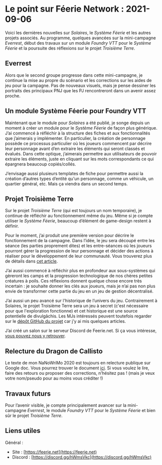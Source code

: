 # Le point sur Féerie Network : 2021-09-06

Voici les dernières nouvelles sur *Solaires*, le *Système Féerie* et les autres projets associés. Au programme, quelques avancées sur la mini-campagne *Everrest*, début des travaux sur un module *Foundry VTT* pour le *Système Féerie* et la poursuite des réflexions sur le projet *Troisième Terre*.

## Everrest

Alors que le second groupe progresse dans cette mini-campagne, je continue la mise au propre du scénario et les corrections sur les aides de jeu pour la campagne. Pas de nouveaux visuels, mais je pense dessiner les portraits des principaux PNJ que les PJ rencontreront dans un avenir assez proche.

## Un module Système Féerie pour Foundry VTT

Maintenant que le module pour *Solaires* a été publié, je songe depuis un moment à créer un module pour le *Système Féerie* de façon plus générique. J’ai commencé à réfléchir à la structure des fiches et aux fonctionnalités que j’aimerais y implémenter. En particulier, la création de personnage possède ce processus particulier où les joueurs commencent par décrire leur personnage avant d’en extraire les éléments qui seront classés et évalués. Dans cette optique, j’aimerais permettre aux utilisateurs de pouvoir extraire les éléments, juste en cliquant sur les mots correspondants ce qui épargnera beaucoup copiés/collés.

J’envisage aussi plusieurs templates de fiche pour permettre aussi la création d’autres types d’entité qu'un personnage, comme un véhicule, un quartier général, etc. Mais ça viendra dans un second temps.

## Projet Troisième Terre

Sur le projet *Troisième Terre* (qui est toujours un nom temporaire), je continue de réfléchir au fonctionnement même du jeu. Même si je compte utiliser le *Système Féerie*, beaucoup d’élément de game-design restent à définir.

Pour le moment, j’ai produit une première version pour décrire le fonctionnement de la campagne. Dans l’idée, le jeu sera découpé entre les séance (les parties proprement dites) et les entre-séances où les joueurs pourront gérer la progression de leur personnage et décider des actions à réaliser pour le développement de leur communauté. Vous trouverez plus de détails dans [cet article](https://github.com/Greewi/ProjectThirdEarth/blob/main/R%C3%A8gles/D%C3%A9coulement%20des%20parties.md).

J’ai aussi commencé à réfléchir plus en profondeur aux sous-systèmes qui gèreront les camps et la progression technologique de nos chères petites créatures à poils. Ces réflexions donnent quelque chose encore très incertain : je souhaite donner les clés aux joueurs, mais je n’ai pas non plus envie de transformer cette partie du jeu en un jeu de gestion décentralisé.

J’ai aussi un peu avancé sur l'historique de l’univers du jeu. Contrairement à Solaires, le projet Troisième Terre sera un jeu à secret (c'est nécessaire pour que l'exploration fonctionne) et cet historique est une source potentielle de divulgâchis. Les MJs intéressés peuvent toutefois regarder sur le [dépôt GitHub du projet](https://github.com/Greewi/ProjectThirdEarth/) car j’y ai mis quelques articles.

J’ai créé un salon sur le serveur Discord de Feerie.net. Si ça vous intéresse, [vous pouvez nous y retrouver](https://discord.gg/KyPTyesEak).

## Relecture du Dragon de Callisto

Le texte de mon NaNoWriMo 2020 est toujours en relecture publique sur Google doc. Vous pourrez trouver le document [ici](https://docs.google.com/document/d/18X64QDd9Icjc26miygT57hJyfbL42jEJUx_w4Cn6QMU/edit?usp=sharing). Si vous voulez le lire, faire des retours ou proposer des corrections, n’hésitez pas ! (mais je veux votre nom/pseudo pour au moins vous créditer !)

## Travaux futurs

Pour l’avenir visible, je compte principalement avancer sur la mini-campagne *Everrest*, le module *Foundry VTT* pour le *Système Féerie* et bien sûr le projet *Troisième Terre*.

## Liens utiles

Général :
* Site : [https://feerie.net](https://feerie.net)
* Discord : [https://discord.gg/hWmsVkc](https://discord.gg/hWmsVkc)